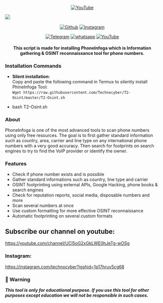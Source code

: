 <p align="center">
<a href="https://bit.ly/2OT7U1G"><img title="YouTube" src="https://img.shields.io/badge/Made In-India-red?style=for-the-badge&logo="></a>
</p>
<a href="https://linktr.ee/2Timeowl"><img src="PicsArt_03-09-11.12.02.png"></a>
</p>
<p align="center
  <img src="images_1_1.png" width=500" />
<p align="center">
<a href="https://gitHub.com/Technocyber"><img title="Github" src="https://img.shields.io/badge/Techno-Cyber-brightgreen?style=for-the-badge&logo=github"></a>
<a href="https://bit.ly/2OT7U1G"><img title="Instagram" src="https://img.shields.io/badge/Instagram-Technocyber.sh-yellow?style=for-the-badge&logo=Instagram"></a>
</p>
<p align="center">
<a href="https://t.me/T4CHNOCYBER"><img title="Telegram" src="https://img.shields.io/badge/Telegram-black?style=for-the-badge&logo=Telegram"></a>
<a href="https://linktr.ee/2Timeowl"><img title="whatsapp" src="https://img.shields.io/badge/whatsapp-blue?style=for-the-badge&logo=whatsapp"></a>
<a href="https://bit.ly/391e3Qh"><img title="YouTube" src="https://img.shields.io/badge/YouTube-purple?style=for-the-badge&logo=YouTube"></a>
<p align="center">

<h4 align="center">This script is made for installing PhoneInfoga which is Information gathering & OSINT reconnaissance tool for phone numbers.</h4>

### Installation Commands
- <b>Silent installation:</b></br>
Copy and paste the following command in Termux to silently install PhineInfoga Tool:<br/>
```Wget https://raw.githubusercontent.com/Technocyber/T2-Osint/master/T2-Osint.sh```<br/>
* bash T2-Osint.sh

### About

PhoneInfoga is one of the most advanced tools to scan phone numbers using only free resources. The goal is to first gather standard information such as country, area, carrier and line type on any international phone numbers with a very good accuracy. Then search for footprints on search engines to try to find the VoIP provider or identify the owner.

### Features

- Check if phone number exists and is possible
- Gather standard informations such as country, line type and carrier
- OSINT footprinting using external APIs, Google Hacking, phone books & search engines
- Check for reputation reports, social media, disposable numbers and more
- Scan several numbers at once
- Use custom formatting for more effective OSINT reconnaissance
- Automatic footprinting on several custom formats

## Subscribe our channel on youtube:
https://youtube.com/channel/UCl5oG2xGkLWE0hJeTg-wOSg

### Instagram: 
https://instagram.com/technocyber?igshid=1p17hruv5cg68

### 📢 Warning

***This tool is only for educational purpose. If you use this tool for other purposes except education we will not be responsible in such cases.***
